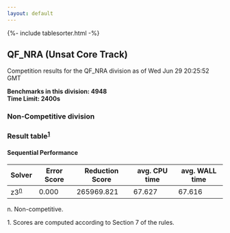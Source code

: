 ```yaml
---
layout: default
---
```

{%- include tablesorter.html -%}

##  QF_NRA (Unsat Core Track)

Competition results for the QF_NRA division as of Wed Jun 29 20:25:52 GMT

**Benchmarks in this division: 4948**
<br/>
**Time Limit: 2400s**


###  Non-Competitive division 
### Result table<sup><a href="#fn1">1</a></sup>
 




#### Sequential Performance
<table id="sequential" class="result sorted">
<thead>
<tr>
<th class="center">Solver</th>
<th class="center">Error Score</th>
<th class="center">Reduction Score</th>
<th class="center">avg. CPU time </th>
<th class="center">avg. WALL time </th>
</tr>
</thead>
<tr>
<td>z3<SUP><a href="#fn">n</a></SUP>
</td>
<td class="right">0.000</td>
<td class="right">265969.821</td>
<td class="right">67.627</td>
<td class="right">67.616</td>
</tr>
</table>
<span id="fn"> n. Non-competitive.</span>

<span id="fn1"> 1. Scores are computed according to Section 7 of the rules.</span>


